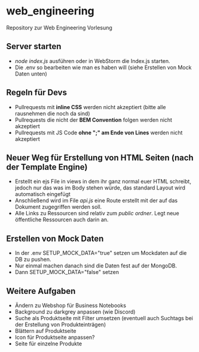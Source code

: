 # web_engineering
Repository zur Web Engineering Vorlesung

## Server starten
* *node index.js* ausführen oder in WebStorm die Index.js starten.
* Die .env so bearbeiten wie man es haben will (siehe Erstellen von Mock Daten unten)

## Regeln für Devs
* Pullrequests mit **inline CSS** werden nicht akzeptiert (bitte alle rausnehmen die noch da sind)
* Pullrequests die nicht der **BEM Convention** folgen werden nicht akzeptiert
* Pullrequests mit JS Code **ohne ";" am Ende von Lines** werden nicht akzeptiert

## Neuer Weg für Erstellung von HTML Seiten (nach der Template Engine)
* Erstellt ein ejs File in views in dem ihr ganz normal euer HTML schreibt, jedoch nur das was im Body stehen würde, das standard Layout wird automatisch eingefügt
* Anschließend wird im File *api.js* eine Route erstellt mit der auf das Dokument zugegriffen werden soll. 
* Alle Links zu Ressourcen sind relativ zum *public ordner*. Legt neue öffentliche Ressourcen auch darin an.

## Erstellen von Mock Daten
* In der .env SETUP_MOCK_DATA="true" setzen um Mockdaten auf die DB zu pushen.
* Nur einmal machen danach sind die Daten fest auf der MongoDB.
* Dann SETUP_MOCK_DATA="false" setzen

## Weitere Aufgaben
* Ändern zu Webshop für Business Notebooks
* Background zu darkgrey anpassen (wie Discord)
* Suche als Produktseite mit Filter umsetzen (eventuell auch Suchtags bei der Erstellung von Produkteinträgen)
* Blättern auf Produktseite
* Icon für Produktseite anpassen?
* Seite für einzelne Produkte